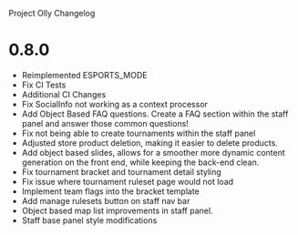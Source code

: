 Project Olly Changelog
# 0.8.0
- Reimplemented ESPORTS_MODE
- Fix CI Tests
- Additional CI Changes
- Fix SocialInfo not working as a context processor
- Add Object Based FAQ questions. Create a FAQ section within the staff panel and answer those common questions!
- Fix not being able to create tournaments within the staff panel
- Adjusted store product deletion, making it easier to delete products.
- Add object based slides, allows for a smoother more dynamic content generation on the front end, while keeping the back-end clean. 
- Fix tournament bracket and tournament detail styling
- Fix issue where tournament ruleset page would not load
- Implement team flags into the bracket template
- Add manage rulesets button on staff nav bar
- Object based map list improvements in staff panel.
- Staff base panel style modifications
